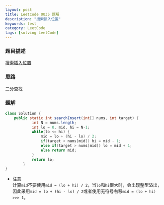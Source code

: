 ```yaml
---
layout: post
title: LeetCode 0035 题解
description: "搜索插入位置"
keywords: test
category: LeetCode
tags: [solving LeetCode]
---
```


### 题目描述
[搜索插入位置](https://leetcode-cn.com/problems/search-insert-position/)

### 思路
二分查找

### 题解

```java
class Solution {
    public static int searchInsert(int[] nums, int target) {
	    	int N = nums.length;
	    	int lo = 0, mid, hi = N-1; 
	    	while(lo <= hi) {
	    		mid = lo + (hi - lo) / 2;
	    		if(target < nums[mid]) hi = mid - 1;
	    		else if(target > nums[mid]) lo = mid + 1;
	    		else return mid;
	    	}
	    	return lo;
	    }
}
```
* 注意  
计算`mid`不要使用`mid = (lo + hi) / 2`，当`lo`和`hi`很大时，会出现整型溢出，因此采用`mid = lo + (hi - lo) / 2`或者使用无符号右移`mid = (lo + hi) >>> 1`。
